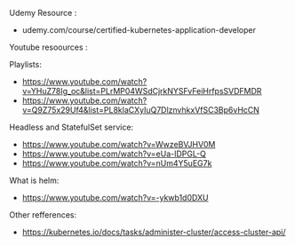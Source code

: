 Udemy Resource :
- udemy.com/course/certified-kubernetes-application-developer

Youtube resoources :

Playlists:
- https://www.youtube.com/watch?v=YHuZ78Ig_oc&list=PLrMP04WSdCjrkNYSFvFeiHrfpsSVDFMDR
- https://www.youtube.com/watch?v=Q9Z75x29Uf4&list=PL8klaCXyIuQ7DlznvhkxVfSC3Bp6vHcCN


Headless and StatefulSet service:
- https://www.youtube.com/watch?v=WwzeBVJHV0M
- https://www.youtube.com/watch?v=eUa-IDPGL-Q
- https://www.youtube.com/watch?v=nUm4Y5uEG7k

What is helm:
- https://www.youtube.com/watch?v=-ykwb1d0DXU


Other refferences:
- https://kubernetes.io/docs/tasks/administer-cluster/access-cluster-api/